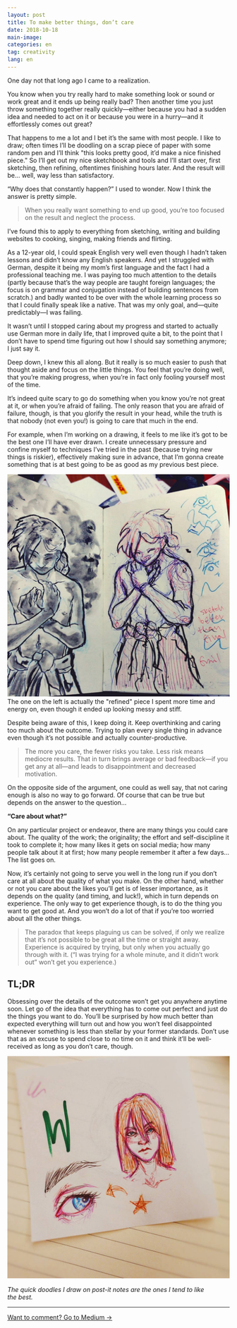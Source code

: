 ```yaml
---
layout: post
title: To make better things, don’t care
date: 2018-10-18
main-image: 
categories: en
tag: creativity
lang: en
---
```


One day not that long ago I came to a realization.

You know when you try really hard to make something look or sound or work great and it ends up being really bad? Then another time you just throw something together really quickly—either because you had a sudden idea and needed to act on it or because you were in a hurry—and it effortlessly comes out great?

That happens to me a lot and I bet it’s the same with most people. I like to draw; often times I’ll be doodling on a scrap piece of paper with some random pen and I’ll think "this looks pretty good, it’d make a nice finished piece." So I’ll get out my nice sketchbook and tools and I’ll start over, first sketching, then refining, oftentimes finishing hours later. And the result will be… well, way less than satisfactory.

“Why does that constantly happen?” I used to wonder. Now I think the answer is pretty simple.

> When you really want something to end up good, you’re too focused on the result and neglect the process.

I’ve found this to apply to everything from sketching, writing and building websites to cooking, singing, making friends and flirting.

As a 12-year old, I could speak English very well even though I hadn’t taken lessons and didn’t know any English speakers. And yet I struggled with German, despite it being my mom’s first language and the fact I had a professional teaching me. I was paying too much attention to the details (partly because that’s the way people are taught foreign languages; the focus is on grammar and conjugation instead of building sentences from scratch.) and badly wanted to be over with the whole learning process so that I could finally speak like a native. That was my only goal, and—quite predictably—I was failing.

It wasn’t until I stopped caring about my progress and started to actually use German more in daily life, that I improved quite a bit, to the point that I don’t have to spend time figuring out how I should say something anymore; I just say it.

Deep down, I knew this all along. But it really is so much easier to push that thought aside and focus on the little things. You feel that you’re doing well, that you’re making progress, when you’re in fact only fooling yourself most of the time.

It’s indeed quite scary to go do something when you know you’re not great at it, or when you’re afraid of failing. The only reason that you are afraid of failure, though, is that you glorify the result in your head, while the truth is that nobody (not even you!) is going to care that much in the end.

For example, when I’m working on a drawing, it feels to me like it’s got to be the best one I’ll have ever drawn. I create unnecessary pressure and confine myself to techniques I’ve tried in the past (because trying new things is riskier), effectively making sure in advance, that I’m gonna create something that is at best going to be as good as my previous best piece.

![](/assets/sketch-vs-final-bad.jpg)
The one on the left is actually the "refined" piece I spent more time and energy on, even though it ended up looking messy and stiff.

Despite being aware of this, I keep doing it. Keep overthinking and caring too much about the outcome. Trying to plan every single thing in advance even though it’s not possible and actually counter-productive.

> The more you care, the fewer risks you take. Less risk means mediocre results. That in turn brings average or bad feedback—if you get any at all—and leads to disappointment and decreased motivation.

On the opposite side of the argument, one could as well say, that not caring enough is also no way to go forward. Of course that can be true but depends on the answer to the question…

**“Care about what?”**

On any particular project or endeavor, there are many things you could care about. The quality of the work; the originality; the effort and self-discipline it took to complete it; how many likes it gets on social media; how many people talk about it at first; how many people remember it after a few days… The list goes on.

Now, it’s certainly not going to serve you well in the long run if you don’t care at all about the quality of what you make. On the other hand, whether or not you care about the likes you’ll get is of lesser importance, as it depends on the quality (and timing, and luck!), which in turn depends on experience. The only way to get experience though, is to do the thing you want to get good at. And you won’t do a lot of that if you’re too worried about all the other things.

> The paradox that keeps plaguing us can be solved, if only we realize that it’s not possible to be great all the time or straight away. Experience is acquired by trying, but only when you actually go through with it. (“I was trying for a whole minute, and it didn’t work out” won’t get you experience.)

## TL;DR

Obsessing over the details of the outcome won’t get you anywhere anytime soon. Let go of the idea that everything has to come out perfect and just do the things you want to do. You’ll be surprised by how much better than expected everything will turn out and how you won’t feel disappointed whenever something is less than stellar by your former standards.
Don’t use that as an excuse to spend close to no time on it and think it’ll be well-received as long as you don’t care, though.

![](/assets/quick-doodle-2018.jpg)

*The quick doodles I draw on post-it notes are the ones I tend to like the best.*

---

[Want to comment? Go to Medium →](https://medium.com/@anna.filou/to-make-better-things-dont-care-eb99ee80a048)
